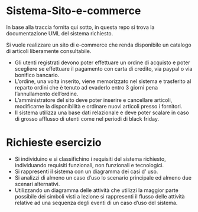 # Sistema-Sito-e-commerce
In base alla traccia fornita qui sotto, in questa repo si trova la documentazione UML del sistema richiesto.

Si vuole realizzare un sito di e-commerce che renda disponibile un catalogo di articoli liberamente consultabile.
- Gli utenti registrati devono poter effettuare un ordine di acquisto e poter scegliere se effettuare il pagamento con carta di credito, via paypal o via bonifico bancario.
- L’ordine, una volta inserito, viene memorizzato nel sistema e trasferito al reparto ordini che è tenuto ad evaderlo entro 3 giorni pena l’annullamento dell’ordine. 
- L’amministratore del sito deve poter inserire e cancellare articoli, modificarne la disponibilità e ordinare nuovi articoli presso i fornitori. 
- Il sistema utilizza una base dati relazionale e deve poter scalare in caso di grosso afflusso di utenti come nel periodi di black friday. 

# Richieste esercizio
- Si individuino e si classifichino i requisiti del sistema richiesto, individuando requisiti funzionali, non funzionali e tecnologici. 
- Si rappresenti il sistema con un diagramma dei casi d’ uso.
- Si analizzi di almeno un caso d’uso lo scenario principale ed almeno due scenari alternativi.
- Utilizzando un diagramma delle attività che utilizzi la maggior parte possibile dei simboli visti a lezione si rappresenti il flusso delle attività relative ad una sequenza degli eventi di un caso d’uso del sistema.
